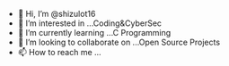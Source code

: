 - 👋 Hi, I’m @shizulot16
- 👀 I’m interested in ...Coding&CyberSec
- 🌱 I’m currently learning ...C Programming
- 💞️ I’m looking to collaborate on ...Open Source Projects
- 📫 How to reach me ...

<!---
shizulot16/shizulot16 is a ✨ special ✨ repository because its `README.md` (this file) appears on your GitHub profile.
You can click the Preview link to take a look at your changes.
--->

